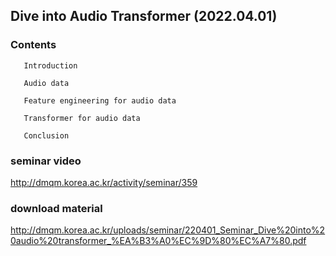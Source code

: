## Dive into Audio Transformer (2022.04.01)

### Contents

       Introduction
  
       Audio data
  
       Feature engineering for audio data
  
       Transformer for audio data
  
       Conclusion
  
### seminar video

<http://dmqm.korea.ac.kr/activity/seminar/359>

### download material

<http://dmqm.korea.ac.kr/uploads/seminar/220401_Seminar_Dive%20into%20audio%20transformer_%EA%B3%A0%EC%9D%80%EC%A7%80.pdf>
